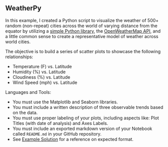 ## WeatherPy

In this example, I created a Python script to visualize the weather of 500+ random (non-repeat) cities across the world of varying distance from the equator by utilizing a [simple Python library](https://pypi.python.org/pypi/citipy), the [OpenWeatherMap API](https://openweathermap.org/api), and a little common sense to create a representative model of weather across world cities.

The objective is to build a series of scatter plots to showcase the following relationships:

* Temperature (F) vs. Latitude
* Humidity (%) vs. Latitude
* Cloudiness (%) vs. Latitude
* Wind Speed (mph) vs. Latitude

Languages and Tools: 

* You must use the Matplotlib and Seaborn libraries.
* You must include a written description of three observable trends based on the data. 
* You must use proper labeling of your plots, including aspects like: Plot Titles (with date of analysis) and Axes Labels.
* You must include an exported markdown version of your Notebook called  `README.md` in your GitHub repository.  
* See [Example Solution](WeatherPy_Example.pdf) for a reference on expected format. 
